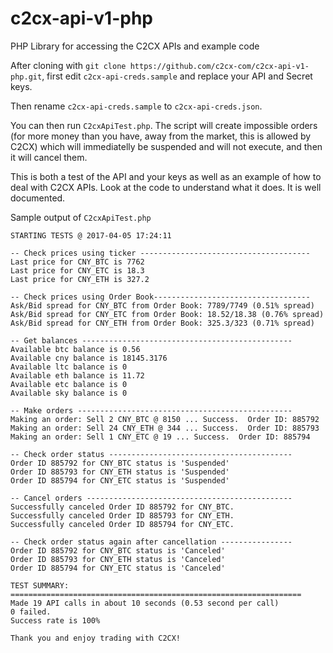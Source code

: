 # c2cx-api-v1-php

PHP Library for accessing the C2CX APIs and example code

After cloning with `git clone https://github.com/c2cx-com/c2cx-api-v1-php.git`, first edit `c2cx-api-creds.sample` and replace your API and Secret keys.

Then rename `c2cx-api-creds.sample` to `c2cx-api-creds.json`.

You can then run `C2cxApiTest.php`.  The script will create impossible orders (for more money than you have, away from the market, this is allowed by C2CX) which will immediatelly be suspended and will not execute, and then it will cancel them.

This is both a test of the API and your keys as well as an example of how to deal with C2CX APIs.  Look at the code to understand what it does.  It is well documented.  

Sample output of `C2cxApiTest.php`
```
STARTING TESTS @ 2017-04-05 17:24:11

-- Check prices using ticker --------------------------------------
Last price for CNY_BTC is 7762
Last price for CNY_ETC is 18.3
Last price for CNY_ETH is 327.2

-- Check prices using Order Book-----------------------------------
Ask/Bid spread for CNY_BTC from Order Book: 7789/7749 (0.51% spread)
Ask/Bid spread for CNY_ETC from Order Book: 18.52/18.38 (0.76% spread)
Ask/Bid spread for CNY_ETH from Order Book: 325.3/323 (0.71% spread)

-- Get balances -----------------------------------------------
Available btc balance is 0.56
Available cny balance is 18145.3176
Available ltc balance is 0
Available eth balance is 11.72
Available etc balance is 0
Available sky balance is 0

-- Make orders ------------------------------------------------
Making an order: Sell 2 CNY_BTC @ 8150 ... Success.  Order ID: 885792
Making an order: Sell 24 CNY_ETH @ 344 ... Success.  Order ID: 885793
Making an order: Sell 1 CNY_ETC @ 19 ... Success.  Order ID: 885794

-- Check order status -----------------------------------------
Order ID 885792 for CNY_BTC status is 'Suspended'
Order ID 885793 for CNY_ETH status is 'Suspended'
Order ID 885794 for CNY_ETC status is 'Suspended'

-- Cancel orders ----------------------------------------------
Successfully canceled Order ID 885792 for CNY_BTC.
Successfully canceled Order ID 885793 for CNY_ETH.
Successfully canceled Order ID 885794 for CNY_ETC.

-- Check order status again after cancellation ----------------
Order ID 885792 for CNY_BTC status is 'Canceled'
Order ID 885793 for CNY_ETH status is 'Canceled'
Order ID 885794 for CNY_ETC status is 'Canceled'

TEST SUMMARY:
=================================================================
Made 19 API calls in about 10 seconds (0.53 second per call)
0 failed.
Success rate is 100%

Thank you and enjoy trading with C2CX!
```
